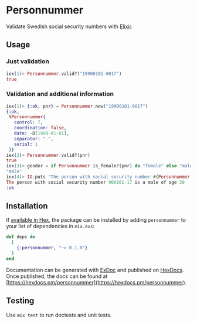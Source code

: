 # Personnummer

Validate Swedish social security numbers with
[Elixir](https://elixir-lang.org/).

## Usage

### Just validation

```elixir
iex(1)> Personnummer.valid?("19900101-0017")
true
```

### Validation and additional information

```elixir
iex(1)> {:ok, pnr} = Personnummer.new("19900101-0017")
{:ok,
 %Personnummer{
   control: 7,
   coordination: false,
   date: ~D[1990-01-01],
   separator: "-",
   serial: 1
 }}
iex(2)> Personnummer.valid?(pnr)
true
iex(3)> gender = if Personnummer.is_female?(pnr) do "female" else "male" end
"male"
iex(4)> IO.puts "The person with social security number #{Personnummer.format(pnr)} is a #{gender} of age #{Personnummer.get_age(pnr)}"
The person with social security number 900101-17 is a male of age 30
:ok
```

## Installation

If [available in Hex](https://hex.pm/docs/publish), the package can be installed
by adding `personnummer` to your list of dependencies in `mix.exs`:

```elixir
def deps do
  [
    {:personnummer, "~> 0.1.0"}
  ]
end
```

Documentation can be generated with [ExDoc](https://github.com/elixir-lang/ex_doc)
and published on [HexDocs](https://hexdocs.pm). Once published, the docs can
be found at [https://hexdocs.pm/personnummer](https://hexdocs.pm/personnummer).

## Testing

Use `mix test` to run doctests and unit tests.

